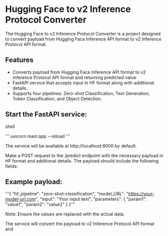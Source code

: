 # Hugging Face to v2 Inference Protocol Converter

The Hugging Face to v2 Inference Protocol Converter is a project designed to convert payload from Hugging Face Inference API format to v2 Inference Protocol API format.

## Features

- Converts payload from Hugging Face Inference API format to v2 Inference Protocol API format and returning predicted value
- FastAPI service that accepts input in HF format along with additional details.
- Supports four pipelines: Zero-shot Classification, Text Generation, Token Classification, and Object Detection.

## Start the FastAPI service:

shell

''' uvicorn main:app --reload '''


The service will be available at http://localhost:8000 by default.

Make a POST request to the /predict endpoint with the necessary payload in HF format and additional details. The payload should include the following fields:

## Example payload:

'''{
  "hf_pipeline": "zero-shot-classification",
  "model_URL": "https://your-model-url.com",
  "input": "Your input text",
  "parameters": {
    "param1": "value1",
    "param2": "value2"
  }
}'''

Note: Ensure the values are replaced with the actual data.

The service will convert the payload to v2 Inference Protocol API format and